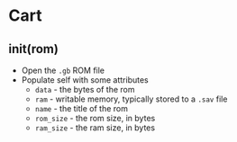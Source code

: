 Cart
====

init(rom)
---------
- Open the `.gb` ROM file
- Populate self with some attributes
  - `data` - the bytes of the rom
  - `ram` - writable memory, typically stored to a `.sav` file
  - `name` - the title of the rom
  - `rom_size` - the rom size, in bytes
  - `ram_size` - the ram size, in bytes

